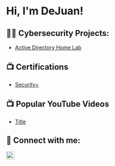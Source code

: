<h1>Hi, I'm DeJuan!

<h2>👨‍💻 Cybersecurity Projects:</h2>

  - [Active Directory Home Lab](https://github.com/dejuvn/)

<h2>📺 Certifications</h2>

- [Security+](https://www.youtube.com/)

<h2>📺 Popular YouTube Videos</h2>

- [Title](https://www.youtube.com/)

<h2> 🤳 Connect with me:</h2>

[<img align="left" alt="DeJuanSimms | LinkedIn" width="22px" src="https://cdn.jsdelivr.net/npm/simple-icons@v3/icons/linkedin.svg" />][linkedin]

[linkedin]: https://linkedin.com/in/dejuansimms

<!--
